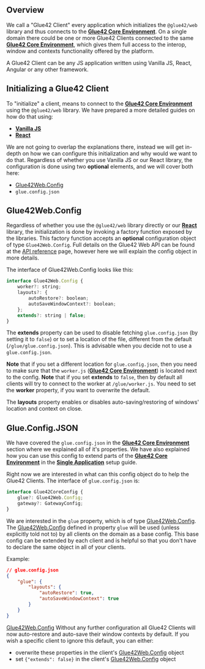 ## Overview

We call a "Glue42 Client" every application which initializes the `@glue42/web` library and thus connects to the [**Glue42 Core Environment**](../environment/index.html). On a single domain there could be one or more Glue42 Clients connected to the same [**Glue42 Core Environment**](../environment/index.html), which gives them full access to the interop, window and contexts functionality offered by the platform.

A Glue42 Client can be any JS application written using Vanilla JS, React, Angular or any other framework.

## Initializing a Glue42 Client

To "initialize" a client, means to connect to the [**Glue42 Core Environment**](../environment/index.html) using the `@glue42/web` library. We have prepared a more detailed guides on how do that using:
- [**Vanilla JS**](../../../getting-started/setting-application/vanilla-js/index.html)
- [**React**](../../../getting-started/setting-application/react/index.html)

We are not going to overlap the explanations there, instead we will get in-depth on how we can configure this initialization and why would we want to do that. Regardless of whether you use Vanilla JS or our React library, the configuration is done using two **optional** elements, and we will cover both here:
- [Glue42Web.Config](../../../../reference/core/latest/glue42%20web/index.html)
- `glue.config.json`

## Glue42Web.Config

Regardless of whether you use the `@glue42/web` library directly or our [**React**](../../../getting-started/setting-application/react/index.html) library, the initialization is done by invoking a factory function exposed by the libraries. This factory function accepts an **optional** configuration object of type `Glue42Web.Config`. Full details on the Glue42 Web API can be found at the [API reference](../../../../reference/core/latest/glue42%20web/index.html) page, however here we will explain the config object in more details.

The interface of Glue42Web.Config looks like this:

```javascript
interface Glue42Web.Config {
    worker?: string;
    layouts?: {
        autoRestore?: boolean;
        autoSaveWindowContext?: boolean;
    };
    extends?: string | false;
}
```

The **extends** property can be used to disable fetching `glue.config.json` (by setting it to `false`) or to set a location of the file, different from the default (`/glue/glue.config.json`). This is advisable when you decide not to use a `glue.config.json`.

**Note** that if you set a different location for `glue.config.json`, then you need to make sure that the `worker.js` ([**Glue42 Core Environment**](../environment/index.html)) is located next to the config.
**Note** that if you set **extends** to `false`, then by default all clients will try to connect to the worker at `/glue/worker.js`. You need to set the **worker** property, if you want to overwrite the default.

The **layouts** property enables or disables auto-saving/restoring of windows' location and context on close.

## Glue.Config.JSON

We have covered the `glue.config.json` in the [**Glue42 Core Environment**](../environment/index.html) section where we explained all of it's properties. We have also explained how you can use this config to extend parts of the [**Glue42 Core Environment**](../environment/index.html) in the [**Single Application**](../../../getting-started/setting-environment/single-application/index.html) setup guide.

Right now we are interested in what can this config object do to help the Glue42 Clients. The interface of `glue.config.json` is:

```javascript
interface Glue42CoreConfig {
    glue?: Glue42Web.Config;
    gateway?: GatewayConfig;
}
```

We are interested in the `glue` property, which is of type [Glue42Web.Config](../../../../reference/core/latest/glue42%20web/index.html). The [Glue42Web.Config](../../../../reference/core/latest/glue42%20web/index.html) defined in property `glue` will be used (unless explicitly told not to) by all clients on the domain as a base config. This base config can be extended by each client and is helpful so that you don't have to declare the same object in all of your clients.

Example:
```json
// glue.config.json
{
    "glue": {
        "layouts": {
            "autoRestore": true,
            "autoSaveWindowContext": true
        }
    }
}
```
[Glue42Web.Config](../../../../reference/core/latest/glue42%20web/index.html)
Without any further configuration all Glue42 Clients will now auto-restore and auto-save their window contexts by default. If you wish a specific client to ignore this default, you can either:
- overwrite these properties in the client's [Glue42Web.Config](../../../../reference/core/latest/glue42%20web/index.html) object
- set `{"extends": false}` in the client's [Glue42Web.Config](../../../../reference/core/latest/glue42%20web/index.html) object
